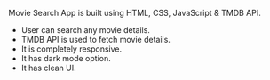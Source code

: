 Movie Search App is built using HTML, CSS, JavaScript & TMDB API.
- User can search any movie details.
- TMDB API is used to fetch movie details.
- It is completely responsive.
- It has dark mode option.
- It has clean UI.
